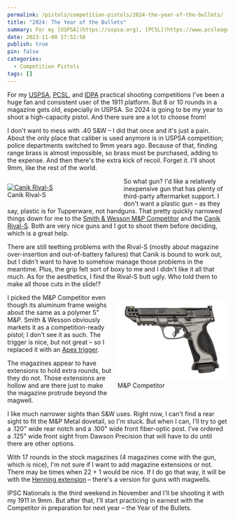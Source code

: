 ```yaml
---
permalink: /pistols/competition-pistols/2024-the-year-of-the-bullets/
title: "2024: The Year of the Bullets"
summary: For my [USPSA](https://uspsa.org), [PCSL](https://www.pcsleague.com), and [IDPA](https://www.idpa.com) practical shooting competitions I've been a huge fan and consistent user of the 1911 platform. But 8 or 10 rounds in a magazine gets old, especially in USPSA. So 2024 is going to be my year to shoot a high-capacity pistol. And there sure are a lot to choose from!
date: 2023-11-08 17:52:58
publish: true
pin: false
categories:
  - Competition Pistols
tags: []
---
```


For my [USPSA](https://uspsa.org), [PCSL](https://www.pcsleague.com), and [IDPA](https://www.idpa.com) practical shooting competitions I've been a huge fan and consistent user of the 1911 platform. But 8 or 10 rounds in a magazine gets old, especially in USPSA. So 2024 is going to be my year to shoot a high-capacity pistol. And there sure are a lot to choose from!

<!--more-->

I don't want to mess with .40 S&W – I did that once and it's just a pain. About the only place that caliber is used anymore is in USPSA competition; police departments switched to 9mm years ago. Because of that, finding range brass is almost impossible, so brass must be purchased, adding to the expense. And then there's the extra kick of recoil. Forget it. I'll shoot 9mm, like the rest of the world.

<figure style="float: left; width: 50%; margin: 1em 1em 1em 0em">
  <a href="/images/wp-content/uploads/2023/10/rival-s.png"><img src="/images/wp-content/uploads/2023/10/rival-s.png" alt="Canik Rival-S"></a>
  <figcaption>Canik Rival-S</figcaption>
</figure>

So what gun? I'd like a relatively inexpensive gun that has plenty of third-party aftermarket support. I don't want a plastic gun – as they say, plastic is for Tupperware, not handguns. That pretty quickly narrowed things down for me to the [Smith & Wesson M&P Competitor](https://www.smith-wesson.com/product/performance-center-m-p-9-m2.0-competitor-17-rounds) and the [Canik Rival-S](https://www.canikusa.com/sfx-rival-s). Both are very nice guns and I got to shoot them before deciding, which is a great help.

There are still teething problems with the Rival-S (mostly about magazine over-insertion and out-of-battery failures) that Canik is bound to work out, but I didn't want to have to somehow manage those problems in the meantime. Plus, the grip felt sort of boxy to me and I didn't like it all that much. As for the aesthetics, I find the Rival-S butt ugly. Who told them to make all those cuts in the slide!?

<figure style="float: right; width: 50%; margin: 1em 0em 1em 1em">
  <a href="/images/wp-content/uploads/2023/10/Competitor-L.png"><img src="/images/wp-content/uploads/2023/10/Competitor-L.png" alt="M&P Competitor" ></a>
  <figcaption>M&P Competitor</figcaption>
</figure>

I picked the M&P Competitor even though its aluminum frame weighs about the same as a polymer 5" M&P. Smith & Wesson obviously markets it as a competition-ready pistol; I don't see it as such. The trigger is nice, but not great – so I replaced it with an [Apex trigger](https://www.apextactical.com/flat-faced-forward-set-trigger-kit-for-metal-frame-m-p-m2-0).

The magazines appear to have extensions to hold extra rounds, but they do not. Those extensions are hollow and are there just to make the magazine protrude beyond the magwell.

I like much narrower sights than S&W uses. Right now, I can't find a rear sight to fit the M&P Metal dovetail, so I'm stuck. But when I can, I'll try to get a .120" wide rear notch and a .100" wide front fiber-optic post. I've ordered a .125" wide front sight from Dawson Precision that will have to do until there are other options.

With 17 rounds in the stock magazines (4 magazines come with the gun, which is nice), I'm not sure if I want to add magazine extensions or not. There may be times when 22 + 1 would be nice. If I do go that way, it will be with the [Henning extension](https://www.henningshop.com/SMITHWESSONMP_it-1522835.aspx?CAT=10021) – there's a version for guns with magwells.

IPSC Nationals is the third weekend in November and I'll be shooting it with my 1911 in 9mm. But after that, I'll start practicing in earnest with the Competitor in preparation for next year – the Year of the Bullets.
